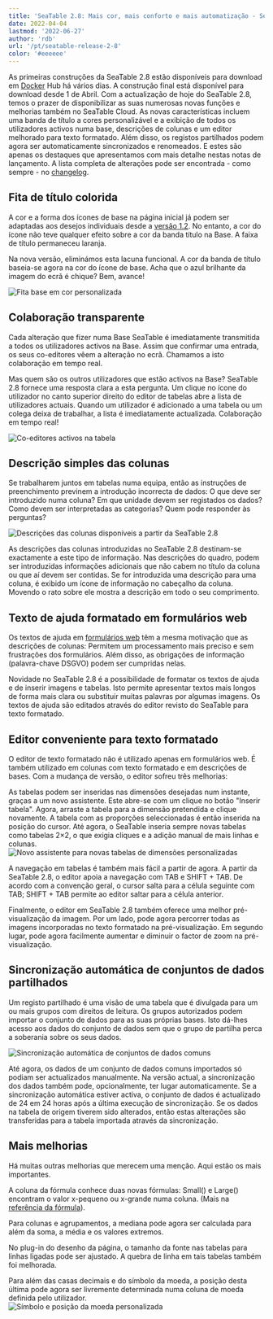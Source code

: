 ```yaml
---
title: 'SeaTable 2.8: Mais cor, mais conforto e mais automatização - SeaTable'
date: 2022-04-04
lastmod: '2022-06-27'
author: 'rdb'
url: '/pt/seatable-release-2-8'
color: '#eeeeee'
---
```


As primeiras construções da SeaTable 2.8 estão disponíveis para download em [Docker](https://hub.docker.com/r/seatable/seatable-enterprise/tags) Hub há vários dias. A construção final está disponível para download desde 1 de Abril. Com a actualização de hoje do SeaTable 2.8, temos o prazer de disponibilizar as suas numerosas novas funções e melhorias também no SeaTable Cloud. As novas características incluem uma banda de título a cores personalizável e a exibição de todos os utilizadores activos numa base, descrições de colunas e um editor melhorado para texto formatado. Além disso, os registos partilhados podem agora ser automaticamente sincronizados e renomeados. E estes são apenas os destaques que apresentamos com mais detalhe nestas notas de lançamento. A lista completa de alterações pode ser encontrada - como sempre - no [changelog](https://seatable.io/docs/changelog/version-2-8/?lang=auto).

## Fita de título colorida

A cor e a forma dos ícones de base na página inicial já podem ser adaptadas aos desejos individuais desde a [versão 1.2](/pt/seatable-release-1-2/). No entanto, a cor do ícone não teve qualquer efeito sobre a cor da banda título na Base. A faixa de título permaneceu laranja.

Na nova versão, eliminámos esta lacuna funcional. A cor da banda de título baseia-se agora na cor do ícone de base. Acha que o azul brilhante da imagem do ecrã é chique? Bem, avance!

![Fita base em cor personalizada](https://seatable.io/wp-content/uploads/2022/04/Colorful_ribbon.png)

## Colaboração transparente

Cada alteração que fizer numa Base SeaTable é imediatamente transmitida a todos os utilizadores activos na Base. Assim que confirmar uma entrada, os seus co-editores vêem a alteração no ecrã. Chamamos a isto colaboração em tempo real.

Mas quem são os outros utilizadores que estão activos na Base? SeaTable 2.8 fornece uma resposta clara a esta pergunta. Um clique no ícone do utilizador no canto superior direito do editor de tabelas abre a lista de utilizadores actuais. Quando um utilizador é adicionado a uma tabela ou um colega deixa de trabalhar, a lista é imediatamente actualizada. Colaboração em tempo real!

![Co-editores activos na tabela](https://seatable.io/wp-content/uploads/2022/04/Active_editors.png)

## Descrição simples das colunas

Se trabalharem juntos em tabelas numa equipa, então as instruções de preenchimento previnem a introdução incorrecta de dados: O que deve ser introduzido numa coluna? Em que unidade devem ser registados os dados? Como devem ser interpretadas as categorias? Quem pode responder às perguntas?

![Descrições das colunas disponíveis a partir da SeaTable 2.8](https://seatable.io/wp-content/uploads/2022/04/Column_descriptions.png)

As descrições das colunas introduzidas no SeaTable 2.8 destinam-se exactamente a este tipo de informação. Nas descrições do quadro, podem ser introduzidas informações adicionais que não cabem no título da coluna ou que aí devem ser contidas. Se for introduzida uma descrição para uma coluna, é exibido um ícone de informação no cabeçalho da coluna. Movendo o rato sobre ele mostra a descrição em todo o seu comprimento.

## Texto de ajuda formatado em formulários web

Os textos de ajuda em [formulários web](https://seatable.io/pt/docs/handbuch/seatable-nutzen/webformulare/) têm a mesma motivação que as descrições de colunas: Permitem um processamento mais preciso e sem frustrações dos formulários. Além disso, as obrigações de informação (palavra-chave DSGVO) podem ser cumpridas nelas.

Novidade no SeaTable 2.8 é a possibilidade de formatar os textos de ajuda e de inserir imagens e tabelas. Isto permite apresentar textos mais longos de forma mais clara ou substituir muitas palavras por algumas imagens. Os textos de ajuda são editados através do editor revisto do SeaTable para texto formatado.

## Editor conveniente para texto formatado

O editor de texto formatado não é utilizado apenas em formulários web. É também utilizado em colunas com texto formatado e em descrições de bases. Com a mudança de versão, o editor sofreu três melhorias:

As tabelas podem ser inseridas nas dimensões desejadas num instante, graças a um novo assistente. Este abre-se com um clique no botão "Inserir tabela". Agora, arraste a tabela para a dimensão pretendida e clique novamente. A tabela com as proporções seleccionadas é então inserida na posição do cursor. Até agora, o SeaTable inseria sempre novas tabelas como tabelas 2×2, o que exigia cliques e a adição manual de mais linhas e colunas.  
![Novo assistente para novas tabelas de dimensões personalizadas](https://seatable.io/wp-content/uploads/2022/04/New_table_wizard.png)

A navegação em tabelas é também mais fácil a partir de agora. A partir da SeaTable 2.8, o editor apoia a navegação com TAB e SHIFT + TAB. De acordo com a convenção geral, o cursor salta para a célula seguinte com TAB; SHIFT + TAB permite ao editor saltar para a célula anterior.

Finalmente, o editor em SeaTable 2.8 também oferece uma melhor pré-visualização da imagem. Por um lado, pode agora percorrer todas as imagens incorporadas no texto formatado na pré-visualização. Em segundo lugar, pode agora facilmente aumentar e diminuir o factor de zoom na pré-visualização.

## Sincronização automática de conjuntos de dados partilhados

Um registo partilhado é uma visão de uma tabela que é divulgada para um ou mais grupos com direitos de leitura. Os grupos autorizados podem importar o conjunto de dados para as suas próprias bases. Isto dá-lhes acesso aos dados do conjunto de dados sem que o grupo de partilha perca a soberania sobre os seus dados.

![Sincronização automática de conjuntos de dados comuns](https://seatable.io/wp-content/uploads/2022/04/Automatic_sync.png)

Até agora, os dados de um conjunto de dados comuns importados só podiam ser actualizados manualmente. Na versão actual, a sincronização dos dados também pode, opcionalmente, ter lugar automaticamente. Se a sincronização automática estiver activa, o conjunto de dados é actualizado de 24 em 24 horas após a última execução de sincronização. Se os dados na tabela de origem tiverem sido alterados, então estas alterações são transferidas para a tabela importada através da sincronização.

## Mais melhorias

Há muitas outras melhorias que merecem uma menção. Aqui estão os mais importantes.

A coluna da fórmula conhece duas novas fórmulas: Small() e Large() encontram o valor x-pequeno ou x-grande numa coluna. (Mais na [referência da fórmula](/pt/docs/handbuch/expertenwissen/formelreferenz/)).

Para colunas e agrupamentos, a mediana pode agora ser calculada para além da soma, a média e os valores extremos.

No plug-in do desenho da página, o tamanho da fonte nas tabelas para linhas ligadas pode ser ajustado. A quebra de linha em tais tabelas também foi melhorada.

Para além das casas decimais e do símbolo da moeda, a posição desta última pode agora ser livremente determinada numa coluna de moeda definida pelo utilizador.  
![Símbolo e posição da moeda personalizada](https://seatable.io/wp-content/uploads/2022/04/Custom_currency_symbol.png)
